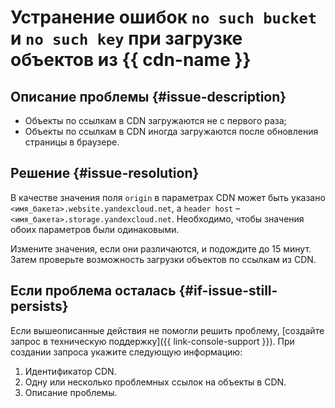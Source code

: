 # Устранение ошибок `no such bucket` и `no such key` при загрузке объектов из {{ cdn-name }}


## Описание проблемы {#issue-description}

* Объекты по ссылкам в CDN загружаются не с первого раза;
* Объекты по ссылкам в CDN иногда загружаются после обновления страницы в браузере.

## Решение {#issue-resolution}

В качестве значения поля `origin` в параметрах CDN может быть указано `<имя_бакета>.website.yandexcloud.net`, а `header host` – `<имя_бакета>.storage.yandexcloud.net`. Необходимо, чтобы значения обоих параметров были одинаковыми.

Измените значения, если они различаются, и подождите до 15 минут. Затем проверьте возможность загрузки объектов по ссылкам из CDN.

## Если проблема осталась {#if-issue-still-persists}

Если вышеописанные действия не помогли решить проблему, [создайте запрос в техническую поддержку]({{ link-console-support }}). При создании запроса укажите следующую информацию:

1. Идентификатор CDN.
1. Одну или несколько проблемных ссылок на объекты в CDN.
1. Описание проблемы.
